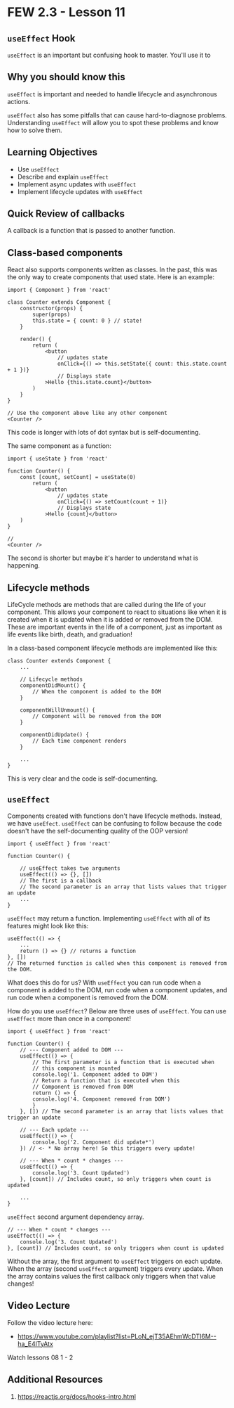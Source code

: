 # FEW 2.3 - Lesson 11

## `useEffect` Hook

`useEffect` is an important but confusing hook to master. You'll use it to 

## Why you should know this

`useEffect` is important and needed to handle lifecycle and asynchronous actions. 

`useEffect` also has some pitfalls that can cause hard-to-diagnose problems. Understanding `useEffect` will allow you to spot these problems and know how to solve them. 

## Learning Objectives

- Use `useEffect`
- Describe and explain `useEffect` 
- Implement async updates with `useEffect`
- Implement lifecycle updates with `useEffect`

## Quick Review of callbacks

A callback is a function that is passed to another function. 

## Class-based components 

React also supports components written as classes. In the past, this was the only way to create components that used state. Here is an example: 

```JS
import { Component } from 'react'

class Counter extends Component {
	constructor(props) {
		super(props) 
		this.state = { count: 0 } // state! 
	} 

	render() {
		return (
			<button 
				// updates state 
				onClick={() => this.setState({ count: this.state.count + 1 })}
				// Displays state
			>Hello {this.state.count}</button>
		)
	}
}

// Use the component above like any other component
<Counter />
```

This code is longer with lots of dot syntax but is self-documenting. 

The same component as a function: 

```JS
import { useState } from 'react'

function Counter() {
	const [count, setCount] = useState(0)
		return (
			<button 
				// updates state 
				onClick={() => setCount(count + 1)}
				// Displays state
			>Hello {count}</button>
	)
}

// 
<Counter />
```

The second is shorter but maybe it's harder to understand what is happening. 

## Lifecycle methods 

LifeCycle methods are methods that are called during the life of your component. This allows your component to react to situations like when it is created when it is updated when it is added or removed from the DOM. These are important events in the life of a component, just as important as life events like birth, death, and graduation!

In a class-based component lifecycle methods are implemented like this: 

```JS
class Counter extends Component {
	...

	// Lifecycle methods
	componentDidMount() {
		// When the component is added to the DOM
	}

	componentWillUnmount() {
		// Component will be removed from the DOM
	}

	componentDidUpdate() {
		// Each time component renders
	}

	...
}
```

This is very clear and the code is self-documenting. 

## `useEffect` 

Components created with functions don't have lifecycle methods. Instead, we have `useEfect`. `useEffect` can be confusing to follow because the code doesn't have the self-documenting quality of the OOP version! 

```JS
import { useEffect } from 'react'

function Counter() {

	// useEffect takes two arguments
	useEffect(() => {}, []) 
	// The first is a callback
	// The second parameter is an array that lists values that trigger an update
	...
}
```

`useEffect` may return a function. Implementing `useEffect` with all of its features might look like this: 

```JS
useEffect(() => {
	...
	return () => {} // returns a function
}, []) 
// The returned function is called when this component is removed from the DOM. 
```

What does this do for us? With `useEffect` you can run code when a component is added to the DOM, run code when a component updates, and run code when a component is removed from the DOM. 

How do you use `useEffect`? Below are three uses of `useEffect`. You can use `useEffect` more than once in a component!

```JS
import { useEffect } from 'react'

function Counter() {
	// --- Component added to DOM ---
	useEffect(() => {
		// The first parameter is a function that is executed when 
		// this component is mounted
		console.log('1. Component added to DOM')
		// Return a function that is executed when this
		// Component is removed from DOM
		return () => {
		console.log('4. Component removed from DOM')
		}
	}, []) // The second parameter is an array that lists values that trigger an update

	// --- Each update ---
	useEffect(() => {
		console.log('2. Component did update*')
	}) // <- * No array here! So this triggers every update!

	// --- When * count * changes ---
	useEffect(() => {
		console.log('3. Count Updated')
	}, [count]) // Includes count, so only triggers when count is updated

	...
}
```

`useEffect` second argument dependency array. 

```JS
// --- When * count * changes ---
useEffect(() => {
	console.log('3. Count Updated')
}, [count]) // Includes count, so only triggers when count is updated
```

Without the array, the first argument to `useEffect` triggers on each update. When the array (second `useEffect` argument) triggers every update. When the array contains values the first callback only triggers when that value changes! 

## Video Lecture

Follow the video lecture here: 

- https://www.youtube.com/playlist?list=PLoN_ejT35AEhmWcDTI6M--ha_E4lTyAtx

Watch lessons 08 1 - 2

## Additional Resources

1. https://reactjs.org/docs/hooks-intro.html

